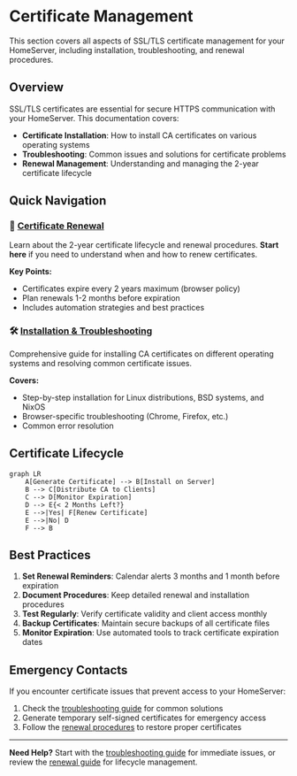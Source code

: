 # Certificate Management

This section covers all aspects of SSL/TLS certificate management for your HomeServer, including installation, troubleshooting, and renewal procedures.

## Overview

SSL/TLS certificates are essential for secure HTTPS communication with your HomeServer. This documentation covers:

- **Certificate Installation**: How to install CA certificates on various operating systems
- **Troubleshooting**: Common issues and solutions for certificate problems  
- **Renewal Management**: Understanding and managing the 2-year certificate lifecycle

## Quick Navigation

### 🔄 [Certificate Renewal](renewal.md)
Learn about the 2-year certificate lifecycle and renewal procedures. **Start here** if you need to understand when and how to renew certificates.

**Key Points:**
- Certificates expire every 2 years maximum (browser policy)
- Plan renewals 1-2 months before expiration
- Includes automation strategies and best practices

### 🛠️ [Installation & Troubleshooting](troubleshooting.md)
Comprehensive guide for installing CA certificates on different operating systems and resolving common certificate issues.

**Covers:**
- Step-by-step installation for Linux distributions, BSD systems, and NixOS
- Browser-specific troubleshooting (Chrome, Firefox, etc.)
- Common error resolution

## Certificate Lifecycle

```mermaid
graph LR
    A[Generate Certificate] --> B[Install on Server]
    B --> C[Distribute CA to Clients]
    C --> D[Monitor Expiration]
    D --> E{< 2 Months Left?}
    E -->|Yes| F[Renew Certificate]
    E -->|No| D
    F --> B
```

## Best Practices

1. **Set Renewal Reminders**: Calendar alerts 3 months and 1 month before expiration
2. **Document Procedures**: Keep detailed renewal and installation procedures
3. **Test Regularly**: Verify certificate validity and client access monthly
4. **Backup Certificates**: Maintain secure backups of all certificate files
5. **Monitor Expiration**: Use automated tools to track certificate expiration dates

## Emergency Contacts

If you encounter certificate issues that prevent access to your HomeServer:

1. Check the [troubleshooting guide](troubleshooting.md) for common solutions
2. Generate temporary self-signed certificates for emergency access
3. Follow the [renewal procedures](renewal.md) to restore proper certificates

---

**Need Help?** Start with the [troubleshooting guide](troubleshooting.md) for immediate issues, or review the [renewal guide](renewal.md) for lifecycle management. 